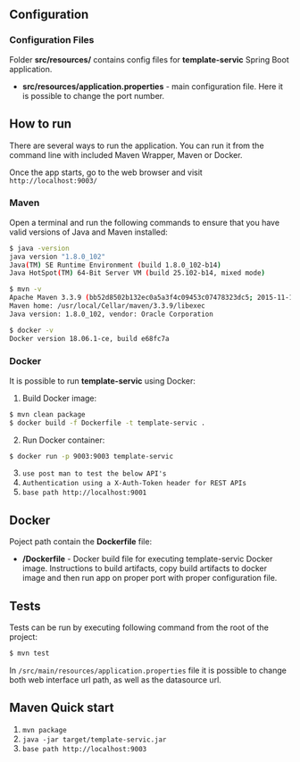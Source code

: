 ## Configuration

### Configuration Files

Folder **src/resources/** contains config files for **template-servic** Spring Boot application.

* **src/resources/application.properties** - main configuration file. Here it is possible to change the port number.

## How to run

There are several ways to run the application. You can run it from the command line with included Maven Wrapper, Maven or Docker.

Once the app starts, go to the web browser and visit `http://localhost:9003/`

### Maven

Open a terminal and run the following commands to ensure that you have valid versions of Java and Maven installed:

```bash
$ java -version
java version "1.8.0_102"
Java(TM) SE Runtime Environment (build 1.8.0_102-b14)
Java HotSpot(TM) 64-Bit Server VM (build 25.102-b14, mixed mode)
```

```bash
$ mvn -v
Apache Maven 3.3.9 (bb52d8502b132ec0a5a3f4c09453c07478323dc5; 2015-11-10T16:41:47+00:00)
Maven home: /usr/local/Cellar/maven/3.3.9/libexec
Java version: 1.8.0_102, vendor: Oracle Corporation
```

```bash
$ docker -v
Docker version 18.06.1-ce, build e68fc7a
```
### Docker

It is possible to run **template-servic** using Docker:

1) Build Docker image:
```bash
$ mvn clean package
$ docker build -f Dockerfile -t template-servic .
```

2) Run Docker container:
```bash
$ docker run -p 9003:9003 template-servic
```
3. `use post man to test the below API's `
4. `Authentication using a X-Auth-Token header for REST APIs`
5. `base path http://localhost:9001`


## Docker

Poject path contain the **Dockerfile** file:

* **/Dockerfile** - Docker build file for executing template-servic Docker image.
Instructions to build artifacts, copy build artifacts to docker image and then run app on proper port with proper configuration file.

## Tests
Tests can be run by executing following command from the root of the project:

```bash
$ mvn test
```

In `/src/main/resources/application.properties` file it is possible to change both
web interface url path, as well as the datasource url.

Maven Quick start
------------------
1. `mvn package`
2. `java -jar target/template-servic.jar`
3. `base path http://localhost:9003`